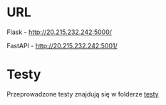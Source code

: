 # URL

Flask - http://20.215.232.242:5000/

FastAPI - http://20.215.232.242:5001/

# Testy

Przeprowadzone testy znajdują się w folderze [testy](/tests)
